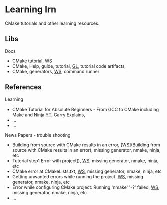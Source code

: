 # Learning lrn

CMake tutorials and other learning resources.

## Libs

Docs
* CMake tutorial, [WS](https://cmake.org/cmake/help/latest/guide/tutorial/index.html)
* CMake, Help, guide, tutorial, [GL](https://gitlab.kitware.com/cmake/cmake/-/tree/master/Help/guide/tutorial?ref_type=heads), tutorial code artifacts, 
* CMake, generators, [WS](https://cmake.org/cmake/help/latest/manual/cmake-generators.7.html), command runner

## References

Learning
* CMake Tutorial for Absolute Beginners - From GCC to CMake including Make and Ninja [YT](https://www.youtube.com/watch?v=NGPo7mz1oa4), Garry Explains, 
* ...
* ...

News Papers - trouble shooting
* Building from source with CMake results in an error, [WS](Building from source with CMake results in an error), missing generator, nmake, ninja, etc
* Tutorial step1 Error with project(), [WS](https://discourse.cmake.org/t/tutorial-step1-error-with-project/11520), missing generator, nmake, ninja, etc
* CMake error at CMakeLists.txt, [WS](https://discourse.cmake.org/t/cmake-error-at-cmakelists-txt/10817), missing generator, nmake, ninja, etc
* Getting unwanted errors while running the project. [WS](https://discourse.cmake.org/t/getting-unwanted-errors-while-running-the-project/10238), missing generator, nmake, ninja, etc
* Error while configuring CMake project: Running 'nmake' '-?' failed, [WS](https://stackoverflow.com/questions/69338088/error-while-configuring-cmake-project-running-nmake-failed), missing generator, nmake, ninja, etc
* ...

